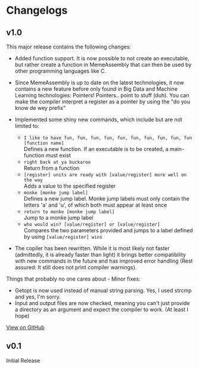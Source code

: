 # Changelogs
## v1.0
This major release contains the following changes:
- Added function support. It is now possible to not create an executable, but rather create a function in MemeAssembly that can then be used by other programming languages like C.
- Since MemeAssembly is up to date on the latest technologies, it now contains a new feature before only found in Big Data and Machine Learning technologies: Pointers! Pointers.. point to stuff (duh). You can make the compiler interpret a register as a pointer by using the "do you know de wey prefix"
- Implemented some shiny new commands, which include but are not limited to:
    - ```I like to have fun, fun, fun, fun, fun, fun, fun, fun, fun, fun [function name]``` \
        Defines a new function. If an executable is to be created, a main-function must exist
    - ```right back at ya buckaroo``` \
         Return from a function
    - ```[register] units are ready with [value/register] more well on the way``` \
         Adds a value to the specified register
    - ```monke [monke jump label]``` \
         Defines a new jump label. Monke jump labels must only contain the letters 'a' and 'u', of which both must appear at least once
    - ```return to monke [monke jump label]``` \
         Jump to a monke jump label
    - ```who would win? [value/register] or [value/register]``` \
        Compares the two parameters provided and jumps to a label defined by using ```[value/register] wins```

- The copiler has been rewritten. While it is most likely not faster (admittedly, it is already faster than light) it brings better compatibility with new commands in the future and has improved error handling (Rest assured: It still does not print compiler warnings).

Things that probably no one cares about - Minor fixes:
- Getopt is now used instead of manual string parsing. Yes, I used strcmp and yes, I'm sorry.
- Input and output files are now checked, meaning you can't just provide a directory as an argument and expect the compiler to work. (At least I hope)

[View on GitHub](https://github.com/kammt/MemeAssembly/tree/v1.0)

## v0.1
Initial Release